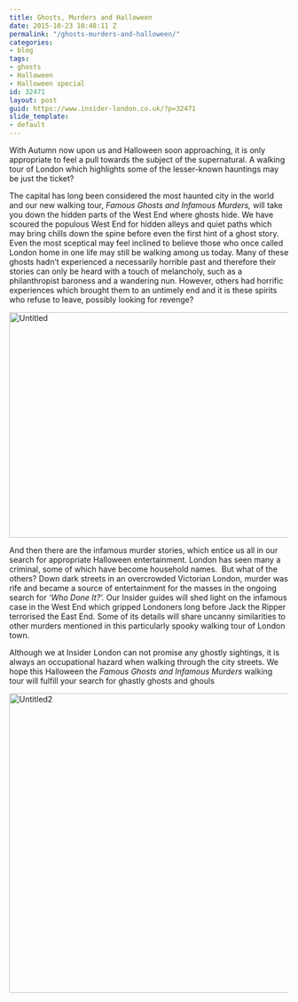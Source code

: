 ```yaml
---
title: Ghosts, Murders and Halloween
date: 2015-10-23 10:48:11 Z
permalink: "/ghosts-murders-and-halloween/"
categories:
- blog
tags:
- ghosts
- Halloween
- Halloween special
id: 32471
layout: post
guid: https://www.insider-london.co.uk/?p=32471
slide_template:
- default
---
```


With Autumn now upon us and Halloween soon approaching, it is only appropriate to feel a pull towards the subject of the supernatural. A walking tour of London which highlights some of the lesser-known hauntings may be just the ticket?

The capital has long been considered the most haunted city in the world and our new walking tour, _Famous Ghosts and Infamous Murders,_ will take you down the hidden parts of the West End where ghosts hide. We have scoured the populous West End for hidden alleys and quiet paths which may bring chills down the spine before even the first hint of a ghost story. Even the most sceptical may feel inclined to believe those who once called London home in one life may still be walking among us today. Many of these ghosts hadn’t experienced a necessarily horrible past and therefore their stories can only be heard with a touch of melancholy, such as a philanthropist baroness and a wandering nun. However, others had horrific experiences which brought them to an untimely end and it is these spirits who refuse to leave, possibly looking for revenge?

[<img class="alignnone size-medium wp-image-32473" src="/wp-content/uploads/2015/10/Untitled-600x406.png" alt="Untitled" width="600" height="406" />](/wp-content/uploads/2015/10/Untitled.png)

And then there are the infamous murder stories, which entice us all in our search for appropriate Halloween entertainment. London has seen many a criminal, some of which have become household names.  But what of the others? Down dark streets in an overcrowded Victorian London, murder was rife and became a source of entertainment for the masses in the ongoing search for _‘Who Done It?’._ Our Insider guides will shed light on the infamous case in the West End which gripped Londoners long before Jack the Ripper terrorised the East End. Some of its details will share uncanny similarities to other murders mentioned in this particularly spooky walking tour of London town.

Although we at Insider London can not promise any ghostly sightings, it is always an occupational hazard when walking through the city streets. We hope this Halloween the _Famous Ghosts and Infamous Murders_ walking tour will fulfill your search for ghastly ghosts and ghouls

[<img class="alignnone size-medium wp-image-32472" src="/wp-content/uploads/2015/10/Untitled2-600x539.png" alt="Untitled2" width="600" height="539" />](/wp-content/uploads/2015/10/Untitled2.png)
